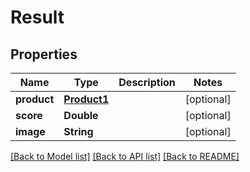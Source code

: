 # Result

## Properties
Name | Type | Description | Notes
------------ | ------------- | ------------- | -------------
**product** | [**Product1**](Product1.md) |  | [optional] 
**score** | **Double** |  | [optional] 
**image** | **String** |  | [optional] 

[[Back to Model list]](../README.md#documentation-for-models) [[Back to API list]](../README.md#documentation-for-api-endpoints) [[Back to README]](../README.md)


